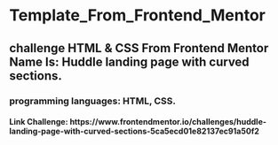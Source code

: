 <h1>Template_From_Frontend_Mentor</h1>
<h2>challenge HTML & CSS From Frontend Mentor Name Is: Huddle landing page with curved sections.</h2>
<h3>programming languages: HTML, CSS.</h3>
<h4>Link Challenge: https://www.frontendmentor.io/challenges/huddle-landing-page-with-curved-sections-5ca5ecd01e82137ec91a50f2</h4>
